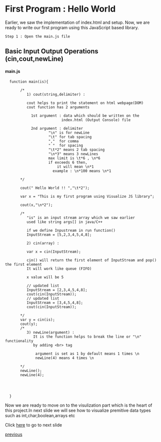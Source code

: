 # First Program : Hello World

Earlier, we saw the implementation of index.html and setup. 
Now, we are ready to write our first program using this 
JavaScript based library.

    Step 1 : Open the main.js file 

## Basic Input Output Operations (cin,cout,newLine)

#### main.js
    
      function main(is){
            
           /* 
              1) cout(string,delimiter) :
            
              cout helps to print the statement on html webpage(DOM)
              cout function has 2 arguments
                
                1st argument : data which should be written on the 
                              index.html (Output Console) file
                
                2nd argument : delimiter
                        "\n" is for newLine
                        "\t" for tab spacing
                        ","  for comma
                        " "  for spacing
                        "\t*2" means 2 tab spacing
                        "\n*3" means 3 newLines
                        max limit is \t*6 , \n*6 
                        if exceeds 6 then,
                            it will mean \n*1
                          example : \n*100 means \n*1 
                        
           */
           
           cout(" Hello World !! ","\t*2");
                     
           var x = "This is my first program using Visualize JS library";
           
           cout(x,"\n*2");
           
           /*
              "is" is an input stream array which we saw earlier
              used like string args[] in java/C++
              
              if we define Inpustream in run function()
              InputStream = [5,2,3,4,5,4,8];
              
              2) cin(array) :
      
              var x = cin(InputStream); 
              
              cin() will return the first element of InputStream and pop() the first element
              It will work like queue (FIFO)

              x value will be 5 
              
              // updated list
              InputStream = [2,3,4,5,4,8];
              cout(cin(InputStream));
              // updated list
              InputStream = [3,4,5,4,8];
              cout(cin(InputStream));

           */
           var y = cin(is);
           cout(y);
           /*
              3) newLine(argument) :
                 It is the function helps to break the line or "\n" functionality
                 by adding <br> tag
                  
                  argument is set as 1 by default means 1 times \n
                  newLine(4) means 4 times \n 
                
           */
           newLine();
           newLine(4);
           
           
           
	
      }


Now we are ready to move on to the visulization part which is the heart of this project.In next slide we will see how to visualize 
premitive data types such as int,char,boolean,arrays etc

Click [here]() to go to next slide

[previous](https://github.com/yashp241195/JavaScriptOOP/blob/master/README.md)
